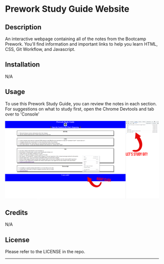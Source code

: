# Prework Study Guide Website

## Description

An interactive webpage containing all of the notes from the Bootcamp Prework. You'll find information and important links to help you learn HTML, CSS, Git Workflow, and Javascript.


## Installation

N/A

## Usage

To use this Prework Study Guide, you can review the notes in each section. For suggestions on what to study first, open the Chrome Devtools and tab over to 'Console'

![to open the console, right click + inspect](assets/images/screenshot.png)

## Credits

N/A

## License

Please refer to the LICENSE in the repo.

---
